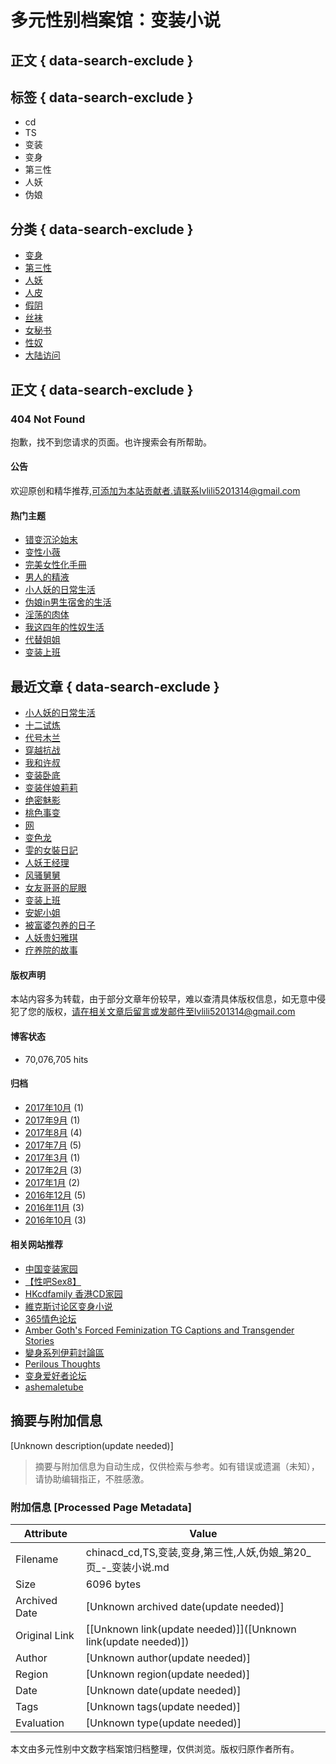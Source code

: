 # 多元性别档案馆：变装小说

## 正文 { data-search-exclude }


## 标签 { data-search-exclude }
- cd
- TS
- 变装
- 变身
- 第三性
- 人妖
- 伪娘

## 分类 { data-search-exclude }
- [变身](https://chinacd.wordpress.com/category/%e5%8f%98%e8%ba%ab/)
- [第三性](https://chinacd.wordpress.com/category/%e7%ac%ac%e4%b8%89%e6%80%a7/)
- [人妖](https://chinacd.wordpress.com/category/%e4%ba%ba%e5%a6%96/)
- [人皮](https://chinacd.wordpress.com/category/%e4%ba%ba%e7%9a%ae/)
- [假阴](https://chinacd.wordpress.com/tag/%e5%81%87%e9%98%b4/)
- [丝袜](https://chinacd.wordpress.com/tag/%e4%b8%9d%e8%a2%9c/)
- [女秘书](https://chinacd.wordpress.com/tag/%e5%a5%b3%e7%a7%98%e4%b9%a6/)
- [性奴](https://chinacd.wordpress.com/tag/%e6%80%a7%e5%a5%b4/)
- [大陆访问](https://chinacd.wordpress.com/kexueshangwang/)

## 正文 { data-search-exclude }
### 404 Not Found

抱歉，找不到您请求的页面。也许搜索会有所帮助。

#### 公告
欢迎原创和精华推荐,可添加为本站贡献者.请联系lvlili5201314@gmail.com

#### 热门主题
- [错变沉沦始末](https://chinacd.wordpress.com/2016/05/04/%e9%94%99%e5%8f%98%e6%b2%89%e6%b2%a6%e5%a7%8b%e6%9c%ab/)
- [变性小薇](https://chinacd.wordpress.com/2013/01/05/%e5%8f%98%e6%80%a7%e5%b0%8f%e8%96%87/)
- [完美女性化手冊](https://chinacd.wordpress.com/2013/04/08/%e5%ae%8c%e7%be%8e%e5%a5%b3%e6%80%a7%e5%8c%96%e6%89%8b%e5%86%8a/)
- [男人的精液](https://chinacd.wordpress.com/2016/10/09/%e7%94%b7%e4%ba%ba%e7%9a%84%e7%b2%BE%e6%b6%b2/)
- [小人妖的日常生活](https://chinacd.wordpress.com/2017/10/09/%e5%b0%8f%e4%ba%ba%e5%a6%96%e7%9a%84%e6%97%a5%e5%b8%b8%e7%94%9f%e6%b4%bb/)
- [伪娘in男生宿舍的生活](https://chinacd.wordpress.com/2011/06/15/%e4%bc%aa%e5%a8%98in%e7%94%b7%e7%94%9f%e5%ae%bf%e8%88%8d%e7%9a%84%e7%94%9f%e6%b4%bb/)
- [淫荡的肉体](https://chinacd.wordpress.com/2016/11/18/%e6%b7%ab%e8%8d%a1%e7%9a%84%e8%82%89%e4%bd%93/)
- [我这四年的性奴生活](https://chinacd.wordpress.com/2011/12/24/%e6%88%91%e8%bf%99%e5%9b%9b%e5%b9%b4%e7%9a%84%e6%80%a7%e5%a5%b4%e7%94%9f%e6%b4%bb/)
- [代替姐姐](https://chinacd.wordpress.com/2015/08/08/%e4%bb%a3%e6%9b%bf%e5%a7%90%e5%a7%90/)
- [变装上班](https://chinacd.wordpress.com/2017/01/20/%e5%8f%98%e8%a3%85%e4%b8%8a%e7%8f%ad/)

## 最近文章 { data-search-exclude }
- [小人妖的日常生活](https://chinacd.wordpress.com/2017/10/09/%e5%b0%8f%e4%ba%ba%e5%a6%96%e7%9a%84%e6%97%a5%e5%b8%b8%e7%94%9f%e6%b4%bb/)
- [十二试炼](https://chinacd.wordpress.com/2017/09/04/%e5%8d%81%e4%ba%8c%e8%af%95%e7%82%bc/)
- [代号木兰](https://chinacd.wordpress.com/2017/08/28/%e4%bb%a3%e5%8f%b7%e6%9c%a8%e5%85%b0/)
- [穿越抗战](https://chinacd.wordpress.com/2017/08/25/%e7%a9%bf%e8%b6%8a%e6%8a%97%e6%88%98/)
- [我和许叔](https://chinacd.wordpress.com/2017/08/10/%e6%88%91%e5%92%8c%e8%ae%b8%e5%8f%94/)
- [变装卧底](https://chinacd.wordpress.com/2017/08/08/%e5%8f%98%e8%a3%85%e5%8d%a7%e5%ba%95/)
- [变装伴娘莉莉](https://chinacd.wordpress.com/2017/07/26/%e5%8f%98%e8%a3%85%e4%bc%b4%e5%a8%98%e8%8e%89%e8%8e%89/)
- [绝密魅影](https://chinacd.wordpress.com/2017/07/24/%e7%bb%9d%e5%af%86%e9%ad%85%e5%bd%b1/)
- [桃色事变](https://chinacd.wordpress.com/2017/07/21/%e6%a1%83%e8%89%b2%e4%ba%8b%e5%8f%98/)
- [网](https://chinacd.wordpress.com/2017/07/21/%e7%bd%91/)
- [变色龙](https://chinacd.wordpress.com/2017/07/18/%e5%8f%98%e8%89%b2%e9%be%99/)
- [雯的女裝日記](https://chinacd.wordpress.com/2017/03/14/%e9%9b%af%e7%9a%84%e5%a5%b3%e8%a3%9d%e6%97%a5%e8%a8%98/)
- [人妖王经理](https://chinacd.wordpress.com/2017/02/08/%e4%ba%ba%e5%a6%96%e7%8e%8b%e7%bb%8f%e7%90%86/)
- [风骚舅舅](https://chinacd.wordpress.com/2017/02/05/%e9%a3%8e%e9%aa%9a%e8%88%85%e8%88%85/)
- [女友哥哥的屁眼](https://chinacd.wordpress.com/2017/02/03/%e5%a5%b3%e5%8f%8b%e5%93%a5%e5%93%a5%e7%9a%84%e5%b1%81%e7%9c%bc/)
- [变装上班](https://chinacd.wordpress.com/2017/01/20/%e5%8f%98%e8%a3%85%e4%b8%8a%e7%8f%ad/)
- [安妮小姐](https://chinacd.wordpress.com/2017/01/05/%e5%ae%89%e5%a6%ae%e5%b0%8f%e5%a7%90/)
- [被富婆包养的日子](https://chinacd.wordpress.com/2016/12/27/%e8%a2%ab%e5%af%8c%e5%a9%86%e5%8c%85%e5%85%bb%e7%9a%84%e6%97%a5%e5%ad%90/)
- [人妖贵妇雅琪](https://chinacd.wordpress.com/2016/12/13/%e4%ba%ba%e5%a6%96%e8%b4%b5%e5%a6%87%e9%9b%85%e7%90%aa/)
- [疗养院的故事](https://chinacd.wordpress.com/2016/12/12/%e7%96%97%e5%85%bb%e9%99%a2%e7%9a%84%e6%95%85%e4%ba%8b/)

#### 版权声明
本站内容多为转载，由于部分文章年份较早，难以查清具体版权信息，如无意中侵犯了您的版权，请在相关文章后留言或发邮件至lvlili5201314@gmail.com

#### 博客状态
- 70,076,705 hits

#### 归档
- [2017年10月](https://chinacd.wordpress.com/2017/10/) (1)
- [2017年9月](https://chinacd.wordpress.com/2017/09/) (1)
- [2017年8月](https://chinacd.wordpress.com/2017/08/) (4)
- [2017年7月](https://chinacd.wordpress.com/2017/07/) (5)
- [2017年3月](https://chinacd.wordpress.com/2017/03/) (1)
- [2017年2月](https://chinacd.wordpress.com/2017/02/) (3)
- [2017年1月](https://chinacd.wordpress.com/2017/01/) (2)
- [2016年12月](https://chinacd.wordpress.com/2016/12/) (5)
- [2016年11月](https://chinacd.wordpress.com/2016/11/) (3)
- [2016年10月](https://chinacd.wordpress.com/2016/10/) (3)

#### 相关网站推荐
- [中国变装家园](http://www.4u77.com/?fromuid=586762)
- [【性吧Sex8】](http://s8song.net/index.php?u=14983943)
- [HKcdfamily 香港CD家园](http://www.hkcdfamily.net/forum/forum.php)
- [維克斯讨论区变身小说](http://www.wahas.com/forumdisplay.php?fid=475&adult=agreed)
- [365情色论坛](http://www.x365x.com/)
- [Amber Goth's Forced Feminization TG Captions and Transgender Stories](http://amber-goth.blogspot.com)
- [變身系列伊莉討論區](http://www.eyny.com/forum-475-1.html)
- [Perilous Thoughts](http://perilousthoughts.com/content/index.php "SM图文小说，英文版")
- [变身爱好者论坛](http://tgfuns.com/?fromuid=16057 "变身,变装,CD.TS.活跃论坛")
- [ashemaletube](http://www.ashemaletube.com/ "在线视频,图片,小说")
<!-- tcd_original_link https://chinacd.wordpress.com/page/20/ -->


## 摘要与附加信息

<!-- tcd_abstract -->
[Unknown description(update needed)]
<!-- tcd_abstract_end -->

> 摘要与附加信息为自动生成，仅供检索与参考。如有错误或遗漏（未知），请协助编辑指正，不胜感激。

### 附加信息 [Processed Page Metadata]

| Attribute       | Value                                  |
|-----------------|----------------------------------------|
| Filename        | chinacd_cd,TS,变装,变身,第三性,人妖,伪娘_第20_页_-_变装小说.md                             |
| Size            | 6096 bytes                           |
| Archived Date   | [Unknown archived date(update needed)]                             |
| Original Link   | [[Unknown link(update needed)]]([Unknown link(update needed)])                       |
| Author          | [Unknown author(update needed)]                               |
| Region          | [Unknown region(update needed)]                               |
| Date            | [Unknown date(update needed)]                                 |
| Tags            | [Unknown tags(update needed)]                                 |
| Evaluation            | [Unknown type(update needed)]                                 |
<!-- tcd_table_end -->

本文由多元性别中文数字档案馆归档整理，仅供浏览。版权归原作者所有。
